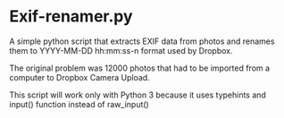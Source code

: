# Exif-renamer.py

A simple python script that extracts EXIF data from photos
and renames them to YYYY-MM-DD hh:mm:ss-n format used
by Dropbox. 

The original problem was 12000 photos that had to be 
imported from a computer to Dropbox Camera Upload.

This script will work only with Python 3 because it uses
typehints and input() function instead of raw_input()
